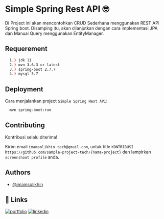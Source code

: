 
# **Simple Spring Rest API** 🤓

Di Project ini akan mencontohkan CRUD Sederhana menggunakan REST API Spring boot. Disamping itu, akan dilanjutkan dengan cara implementasi JPA dan Manual Query menggunakan EntityManager.

## Requerement

```bash
  1.) jdk 11
  2.) mvn 3.6.3 or latest
  3.) spring-boot 2.7.7
  4.) mysql 5.7
```
## Deployment

Cara menjalankan project `Simple Spring Rest API`:

```bash
  mvn spring-boot:run
```


## Contributing

Kontribusi selalu diterima!

Kirim email `imamsolikhin.tech@gmail.com`, untuk title `KONTRIBUSI https://github.com/sample-project-tech/{nama-project}` dan lampirkan `screenshoot profile` anda.


## Authors

- [@imamsolikhin](https://github.com/imamsolikhin)
## 🔗 Links
[![portfolio](https://img.shields.io/badge/my_portfolio-000?style=for-the-badge&logo=ko-fi&logoColor=white)](https://github.com/sample-project-tech)
[![linkedin](https://img.shields.io/badge/linkedin-0A66C2?style=for-the-badge&logo=linkedin&logoColor=white)](https://www.linkedin.com/in/imam-solikhin/)

